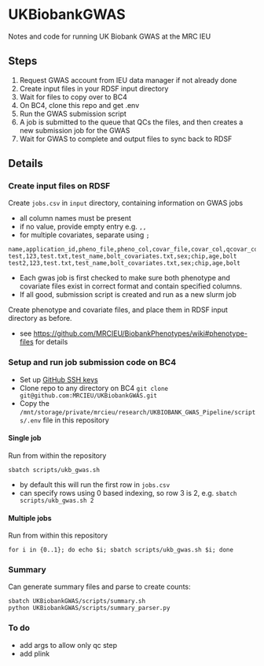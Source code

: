 # UKBiobankGWAS
Notes and code for running UK Biobank GWAS at the MRC IEU


## Steps

1. Request GWAS account from IEU data manager if not already done 
2. Create input files in your RDSF input directory
3. Wait for files to copy over to BC4
4. On BC4, clone this repo and get .env
5. Run the GWAS submission script
6. A job is submitted to the queue that QCs the files, and then creates a new submission job for the GWAS
6. Wait for GWAS to complete and output files to sync back to RDSF

## Details

### Create input files on RDSF

Create `jobs.csv` in `input` directory, containing information on GWAS jobs
- all column names must be present
- if no value, provide empty entry e.g. `,,`
- for multiple covariates, separate using `;` 

```
name,application_id,pheno_file,pheno_col,covar_file,covar_col,qcovar_col,method
test,123,test.txt,test_name,bolt_covariates.txt,sex;chip,age,bolt
test2,123,test.txt,test_name,bolt_covariates.txt,sex;chip,age,bolt
```

- Each gwas job is first checked to make sure both phenotype and covariate files exist in correct format and contain specified columns.
- If all good, submission script is created and run as a new slurm job

Create phenotype and covariate files, and place them in RDSF input directory as before.
- see https://github.com/MRCIEU/BiobankPhenotypes/wiki#phenotype-files for details

### Setup and run job submission code on BC4

- Set up [GitHub SSH keys](https://docs.github.com/en/authentication/connecting-to-github-with-ssh/adding-a-new-ssh-key-to-your-github-account)
- Clone repo to any directory on BC4 `git clone git@github.com:MRCIEU/UKBiobankGWAS.git` 
- Copy the `/mnt/storage/private/mrcieu/research/UKBIOBANK_GWAS_Pipeline/scripts/.env` file in this repository

#### Single job

Run from within the repository

`sbatch scripts/ukb_gwas.sh`

- by default this will run the first row in `jobs.csv`
- can specify rows using 0 based indexing, so row 3 is 2, e.g. `sbatch scripts/ukb_gwas.sh 2` 

#### Multiple jobs

Run from within this repository

```
for i in {0..1}; do echo $i; sbatch scripts/ukb_gwas.sh $i; done
```

### Summary

Can generate summary files and parse to create counts:

```
sbatch UKBiobankGWAS/scripts/summary.sh
python UKBiobankGWAS/scripts/summary_parser.py
```

### To do

- add args to allow only qc step
- add plink

